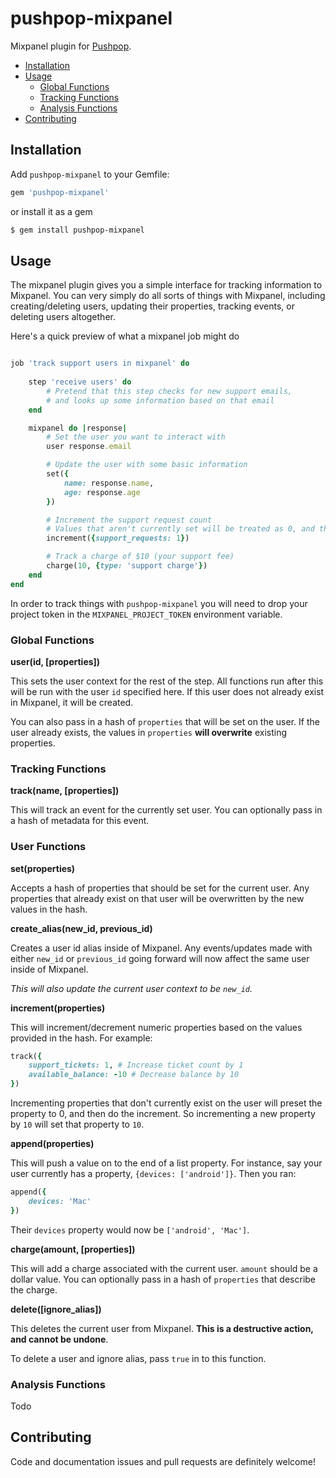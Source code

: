 # pushpop-mixpanel

Mixpanel plugin for [Pushpop](https://github.com/pushpop-project/pushpop).

- [Installation](#installation)
- [Usage](#usage)
  - [Global Functions](#global-functions)
  - [Tracking Functions](#tracking-functions)
  - [Analysis Functions](#analysis-functions)
- [Contributing](#contributing)

## Installation

Add `pushpop-mixpanel` to your Gemfile:

```ruby
gem 'pushpop-mixpanel'
```

or install it as a gem

```bash
$ gem install pushpop-mixpanel
```

## Usage

The mixpanel plugin gives you a simple interface for tracking information to Mixpanel. You can very simply do all sorts of things with Mixpanel, including creating/deleting users, updating their properties, tracking events, or deleting users altogether.

Here's a quick preview of what a mixpanel job might do

``` ruby

job 'track support users in mixpanel' do
	
	step 'receive users' do
		# Pretend that this step checks for new support emails,
		# and looks up some information based on that email
	end

	mixpanel do |response|
		# Set the user you want to interact with
		user response.email

		# Update the user with some basic information
		set({
			name: response.name,
			age: response.age
		})

		# Increment the support request count
		# Values that aren't currently set will be treated as 0, and then incremented
		increment({support_requests: 1})

		# Track a charge of $10 (your support fee)
		charge(10, {type: 'support charge'})
	end
end
```

In order to track things with `pushpop-mixpanel` you will need to drop your project token in the `MIXPANEL_PROJECT_TOKEN` environment variable.

### Global Functions

**user(id, [properties])**

This sets the user context for the rest of the step. All functions run after this will be run with the user `id` specified here. If this user does not already exist in Mixpanel, it will be created.

You can also pass in a hash of `properties` that will be set on the user. If the user already exists, the values in `properties` **will overwrite** existing properties.

### Tracking Functions

**track(name, [properties])**

This will track an event for the currently set user. You can optionally pass in a hash of metadata for this event.

### User Functions

**set(properties)**

Accepts a hash of properties that should be set for the current user. Any properties that already exist on that user will be overwritten by the new values in the hash.

**create_alias(new_id, previous_id)**

Creates a user id alias inside of Mixpanel. Any events/updates made with either `new_id` or `previous_id` going forward will now affect the same user inside of Mixpanel.

_This will also update the current user context to be `new_id`._

**increment(properties)**

This will increment/decrement numeric properties based on the values provided in the hash. For example:

``` ruby
track({
	support_tickets: 1, # Increase ticket count by 1
	available_balance: -10 # Decrease balance by 10
})
```

Incrementing properties that don't currently exist on the user will preset the property to 0, and then do the increment. So incrementing a new property by `10` will set that property to `10`.

**append(properties)**

This will push a value on to the end of a list property. For instance, say your user currently has a property, `{devices: ['android']}`. Then you ran:

``` ruby
append({
	devices: 'Mac'
})
```

Their `devices` property would now be `['android', 'Mac']`.

**charge(amount, [properties])**

This will add a charge associated with the current user. `amount` should be a dollar value. You can optionally pass in a hash of `properties` that describe the charge.

**delete([ignore_alias])**

This deletes the current user from Mixpanel. **This is a destructive action, and cannot be undone**.

To delete a user and ignore alias, pass `true` in to this function.

### Analysis Functions

Todo

## Contributing

Code and documentation issues and pull requests are definitely welcome!
